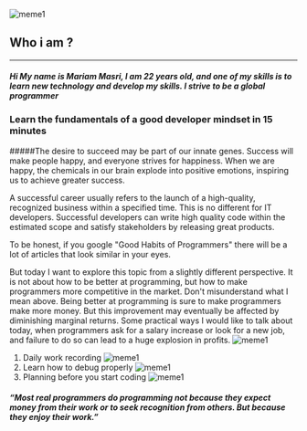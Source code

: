 
![meme1](https://avatars.githubusercontent.com/u/109732896?v=4)
## **Who i am ?**
-----------------
#### *Hi My name is Mariam Masri, I am 22 years old, and one of my skills is to learn new technology and develop my skills. I strive to be a global programmer*     
 
### Learn the fundamentals of a good developer mindset in 15 minutes

#####The desire to succeed may be part of our innate genes. Success will make people happy, and everyone strives for happiness. When we are happy, the chemicals in our brain explode into positive emotions, inspiring us to achieve greater success.

A successful career usually refers to the launch of a high-quality, recognized business within a specified time. This is no different for IT developers. Successful developers can write high quality code within the estimated scope and satisfy stakeholders by releasing great products.

To be honest, if you google "Good Habits of Programmers" there will be a lot of articles that look similar in your eyes.

But today I want to explore this topic from a slightly different perspective. It is not about how to be better at programming, but how to make programmers more competitive in the market.
Don't misunderstand what I mean above. Being better at programming is sure to make programmers make more money. But this improvement may eventually be affected by diminishing marginal returns. Some practical ways I would like to talk about today, when programmers ask for a salary increase or look for a new job, and failure to do so can lead to a huge explosion in profits.
![meme1](https://arabicprogrammer.com/images/457/d9cbff2ba738e8d43e4c986788dbc791.JPEG)
1. Daily work recording
![meme1](https://arabicprogrammer.com/images/734/b54291272fc49cd104ec98ad19fd8306.JPEG)
2. Learn how to debug properly
![meme1](https://arabicprogrammer.com/images/479/0c51402d761d48e681ed2448a5844387.JPEG)
3. Planning before you start coding
![meme1](https://arabicprogrammer.com/images/380/6091516daea16e155f694ecea8e3ebf4.JPEG)
##### ***“Most real programmers do programming not because they expect money from their work or to seek recognition from others. But because they enjoy their work.”***